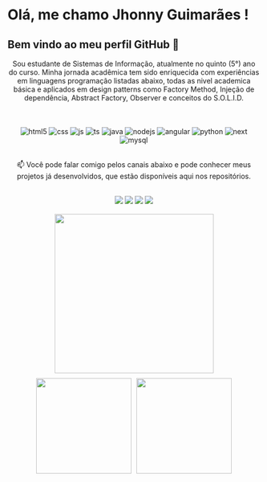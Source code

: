 # Olá, me chamo Jhonny Guimarães ! 
## Bem vindo ao meu perfil GitHub 👋

<div style="text-align: center;">
  <p>
    Sou estudante de Sistemas de Informação, atualmente no quinto (5°) ano do curso. 
    Minha jornada acadêmica tem sido enriquecida com experiências em linguagens programação listadas abaixo, todas as nivel academica básica e aplicados em design patterns como Factory Method, Injeção de dependência, Abstract Factory, Observer e conceitos do S.O.L.I.D.
  </p>

  </br>
  </br>

  <div style="display: inline-block;">
    <img align="center" alt="html5" src="https://img.shields.io/badge/HTML5-E34F26?style=for-the-badge&logo=html5&logoColor=white" />
    <img align="center" alt="css" src="https://img.shields.io/badge/CSS3-1572B6?style=for-the-badge&logo=css3&logoColor=white" />
    <img align="center" alt="js" src="https://img.shields.io/badge/JavaScript-F7DF1E?style=for-the-badge&logo=javascript&logoColor=black" />
    <img align="center" alt="ts" src="https://img.shields.io/badge/TypeScript-007ACC?style=for-the-badge&logo=typescript&logoColor=white" />
    <img align="center" alt="java" src="https://img.shields.io/badge/Java-E42C2E?style=for-the-badge&logo=java&logoColor=white" />
    <img align="center" alt="nodejs" src="https://img.shields.io/badge/Node.js-43853D?style=for-the-badge&logo=node.js&logoColor=white" />
    <img align="center" alt="angular" src="https://img.shields.io/badge/Angular-0D61BF?style=for-the-badge&logo=angular&logoColor=red" />
    <img align="center" alt="python" src="https://img.shields.io/badge/Python-3471a6?style=for-the-badge&logo=python&logoColor=yellow" />
    <img align="center" alt="next" src="https://img.shields.io/badge/Next.js-01F75C?style=for-the-badge&logo=next.js&logoColor=black" />
    <img align="center" alt="mysql" src="https://img.shields.io/badge/MySQL-004B5E?style=for-the-badge&logo=mysql&logoColor=white" />
  </div><br/>        

  </br>

  📫 Você pode falar comigo pelos canais abaixo e pode conhecer meus projetos já desenvolvidos, que estão disponíveis aqui nos repositórios.

  </br>
  <div> 
    <a href="https://discord.gg/jguimaraes" target="_blank"><img src="https://img.shields.io/badge/Discord-7289DA?style=for-the-badge&logo=discord&logoColor=white" target="_blank"></a> 
    <a href="mailto:guimaraes286@gmail.com"><img src="https://img.shields.io/badge/-Gmail-E34133?style=for-the-badge&logo=gmail&logoColor=white" target="_blank"></a>
    <a href="https://www.linkedin.com/in/jhonny-guimaraes" target="_blank"><img src="https://img.shields.io/badge/-LinkedIn-%230077B5?style=for-the-badge&logo=linkedin&logoColor=white"></a>
    <a href="https://dev.to/jguimaraesdev" target="_blank"><img src="https://img.shields.io/badge/-Dev-000000?style=for-the-badge&logo=dev&logoColor=white" target="_blank"></a> 
  </div>
  </br>
  <div style="display: flex; justify-content: center; align-items: center; gap: 10px; flex-wrap: wrap;">
    <img height="317px" src="https://github-readme-streak-stats.herokuapp.com/?user=jguimaraesdev&theme=dark&hide_border=true"/>
    <img height="190px" src="https://github-readme-stats.vercel.app/api?username=jguimaraesdev&theme=dark&show_icons=true&hide_border=true&count_private=true"/>
    <img height="190px" src="https://github-readme-stats.vercel.app/api/top-langs/?username=jguimaraesdev&theme=dark&show_icons=true&hide_border=true&layout=compact"/>
  </div>
</div>
